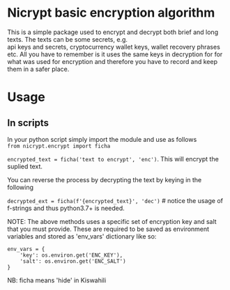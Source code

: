 # Nicrypt basic encryption algorithm

This is a simple package used to encrypt and decrypt both brief and long texts. The texts can be some secrets, e.g.  
api keys and secrets, cryptocurrency wallet keys, wallet recovery phrases etc. All you have to remember is it uses the same keys in decryption for for what was used for encryption and therefore you have to record and keep them in a safer place.  
  

# Usage

## In scripts
In your python script simply import the module and use as follows  
`from nicrypt.encrypt import ficha`

`encrypted_text = ficha('text to encrypt', 'enc')`. This will encrypt the suplied text.  

You can reverse the process by decrypting the text by keying in the following  

`decrypted_ext = ficha(f'{encrypted_text}', 'dec')` # notice the usage of f-strings and thus python3.7+ is needed.

NOTE: The above methods uses a specific set of encryption key and salt that you must provide. These are required to be saved as environment variables and stored as 'env_vars' dictionary like so:  

```
env_vars = {
	'key': os.environ.get('ENC_KEY'),
	'salt': os.environ.get('ENC_SALT')
}
```
NB: ficha means 'hide' in Kiswahili  





